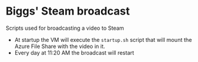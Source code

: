 # Biggs' Steam broadcast
Scripts used for broadcasting a video to Steam

- At startup the VM will execute the `startup.sh` script that will mount the Azure File Share with the video in it.
- Every day at 11:20 AM the broadcast will restart
